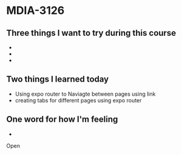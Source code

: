 # MDIA-3126

## Three things I want to try during this course 
- 
- 
- 

## Two things I learned today
- Using expo router to Naviagte between pages using link 
- creating tabs for different pages using expo router

## One word for how I'm feeling
- 

Open